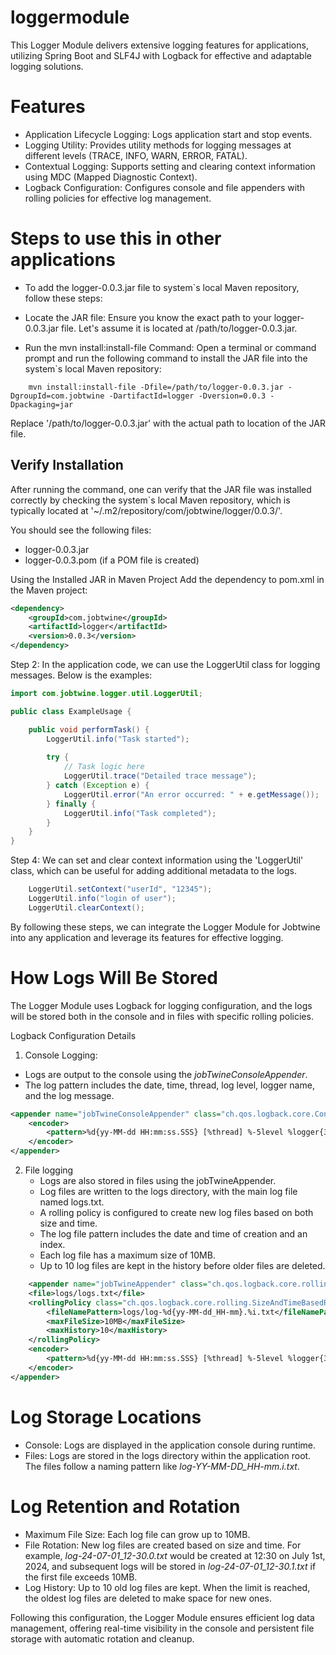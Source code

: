 # loggermodule
This Logger Module delivers extensive logging features for applications, utilizing Spring Boot and SLF4J with Logback for effective and adaptable logging solutions.

# Features
- Application Lifecycle Logging: Logs application start and stop events.
- Logging Utility: Provides utility methods for logging messages at different levels (TRACE, INFO, WARN, ERROR, FATAL).
- Contextual Logging: Supports setting and clearing context information using MDC (Mapped Diagnostic Context).
- Logback Configuration: Configures console and file appenders with rolling policies for effective log management.

# Steps to use this in other applications
- To add the logger-0.0.3.jar file to system`s local Maven repository, follow these steps:

- Locate the JAR file: Ensure you know the exact path to your logger-0.0.3.jar file. Let's assume it is located at /path/to/logger-0.0.3.jar.

- Run the mvn install:install-file Command: Open a terminal or command prompt and run the following command to install the JAR file into the system`s local Maven repository:

```
    mvn install:install-file -Dfile=/path/to/logger-0.0.3.jar -DgroupId=com.jobtwine -DartifactId=logger -Dversion=0.0.3 -Dpackaging=jar
```

Replace '/path/to/logger-0.0.3.jar' with the actual path to location of the JAR file.

## Verify Installation
After running the command, one can verify that the JAR file was installed correctly by checking the system`s local Maven repository, which is typically located at '~/.m2/repository/com/jobtwine/logger/0.0.3/'.

You should see the following files:

- logger-0.0.3.jar
- logger-0.0.3.pom (if a POM file is created)

Using the Installed JAR in Maven Project
Add the dependency to pom.xml in the Maven project:

```xml
<dependency>
    <groupId>com.jobtwine</groupId>
    <artifactId>logger</artifactId>
    <version>0.0.3</version>
</dependency>
```

Step 2:
In the application code, we can use the LoggerUtil class for logging messages. Below is the examples:

```java
import com.jobtwine.logger.util.LoggerUtil;

public class ExampleUsage {

    public void performTask() {
        LoggerUtil.info("Task started");
        
        try {
            // Task logic here
            LoggerUtil.trace("Detailed trace message");
        } catch (Exception e) {
            LoggerUtil.error("An error occurred: " + e.getMessage());
        } finally {
            LoggerUtil.info("Task completed");
        }
    }
}
```

Step 4:
    We can set and clear context information using the 'LoggerUtil' class, which can be useful for adding additional metadata to the logs.

```java
    LoggerUtil.setContext("userId", "12345");
    LoggerUtil.info("login of user");
    LoggerUtil.clearContext();
```

By following these steps, we can integrate the Logger Module for Jobtwine into any application and leverage its features for effective logging.

# How Logs Will Be Stored
The Logger Module uses Logback for logging configuration, and the logs will be stored both in the console and in files with specific rolling policies.

Logback Configuration Details
1. Console Logging:

- Logs are output to the console using the *jobTwineConsoleAppender*.
- The log pattern includes the date, time, thread, log level, logger name, and the log message.

```xml
<appender name="jobTwineConsoleAppender" class="ch.qos.logback.core.ConsoleAppender">
    <encoder>
        <pattern>%d{yy-MM-dd HH:mm:ss.SSS} [%thread] %-5level %logger{36} - %msg %n</pattern>
    </encoder>
</appender>
```

2. File logging
   - Logs are also stored in files using the jobTwineAppender.
   - Log files are written to the logs directory, with the main log file named logs.txt.
   - A rolling policy is configured to create new log files based on both size and time.
   - The log file pattern includes the date and time of creation and an index.
   - Each log file has a maximum size of 10MB.
   - Up to 10 log files are kept in the history before older files are deleted.

```xml
    <appender name="jobTwineAppender" class="ch.qos.logback.core.rolling.RollingFileAppender">
    <file>logs/logs.txt</file>
    <rollingPolicy class="ch.qos.logback.core.rolling.SizeAndTimeBasedRollingPolicy">
        <fileNamePattern>logs/log-%d{yy-MM-dd_HH-mm}.%i.txt</fileNamePattern>
        <maxFileSize>10MB</maxFileSize>
        <maxHistory>10</maxHistory>
    </rollingPolicy>
    <encoder>
        <pattern>%d{yy-MM-dd HH:mm:ss.SSS} [%thread] %-5level %logger{36} - %msg %n</pattern>
    </encoder>
</appender>
```

# Log Storage Locations
- Console: Logs are displayed in the application console during runtime.
- Files: Logs are stored in the logs directory within the application root. The files follow a naming pattern like *log-YY-MM-DD_HH-mm.i.txt*.

# Log Retention and Rotation
- Maximum File Size: Each log file can grow up to 10MB.
- File Rotation: New log files are created based on size and time. For example, *log-24-07-01_12-30.0.txt* would be created at 12:30 on July 1st, 2024, and subsequent logs will be stored in *log-24-07-01_12-30.1.txt* if the first file exceeds 10MB.
- Log History: Up to 10 old log files are kept. When the limit is reached, the oldest log files are deleted to make space for new ones.

Following this configuration, the Logger Module ensures efficient log data management, offering real-time visibility in the console and persistent file storage with automatic rotation and cleanup.



